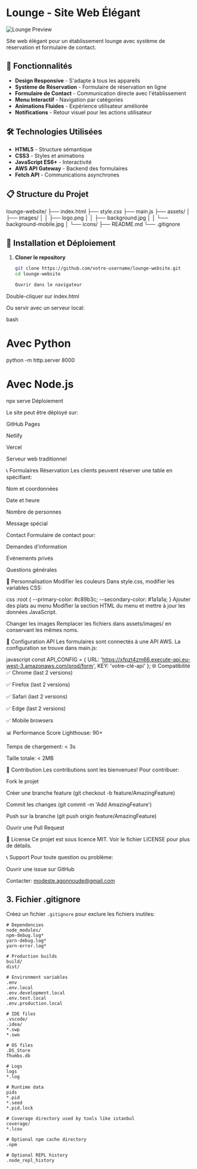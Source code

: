 # Lounge - Site Web Élégant

![Lounge Preview](assets/images/preview.jpg)

Site web élégant pour un établissement lounge avec système de réservation et formulaire de contact.

## 🌟 Fonctionnalités

- **Design Responsive** - S'adapte à tous les appareils
- **Système de Réservation** - Formulaire de réservation en ligne
- **Formulaire de Contact** - Communication directe avec l'établissement
- **Menu Interactif** - Navigation par catégories
- **Animations Fluides** - Expérience utilisateur améliorée
- **Notifications** - Retour visuel pour les actions utilisateur

## 🛠️ Technologies Utilisées

- **HTML5** - Structure sémantique
- **CSS3** - Styles et animations
- **JavaScript ES6+** - Interactivité
- **AWS API Gateway** - Backend des formulaires
- **Fetch API** - Communications asynchrones

## 📋 Structure du Projet
lounge-website/
├── index.html
├── style.css
├── main.js
├── assets/
│ ├── images/
│ │ ├── logo.png
│ │ ├── background.jpg
│ │ └── background-mobile.jpg
│ └── icons/
├── README.md
└── .gitignore

## 🚀 Installation et Déploiement

1. **Cloner le repository**
   ```bash
   git clone https://github.com/votre-username/lounge-website.git
   cd lounge-website

   Ouvrir dans le navigateur

Double-cliquer sur index.html

Ou servir avec un serveur local:

bash
# Avec Python
python -m http.server 8000

# Avec Node.js
npx serve
Déploiement

Le site peut être déployé sur:

GitHub Pages

Netlify

Vercel

Serveur web traditionnel

📞 Formulaires
Réservation
Les clients peuvent réserver une table en spécifiant:

Nom et coordonnées

Date et heure

Nombre de personnes

Message spécial

Contact
Formulaire de contact pour:

Demandes d'information

Événements privés

Questions générales

🎨 Personnalisation
Modifier les couleurs
Dans style.css, modifier les variables CSS:

css
:root {
  --primary-color: #c89b3c;
  --secondary-color: #1a1a1a;
}
Ajouter des plats au menu
Modifier la section HTML du menu et mettre à jour les données JavaScript.

Changer les images
Remplacer les fichiers dans assets/images/ en conservant les mêmes noms.

🔧 Configuration API
Les formulaires sont connectés à une API AWS. La configuration se trouve dans main.js:

javascript
const API_CONFIG = {
  URL: 'https://xfpzt4zm66.execute-api.eu-west-3.amazonaws.com/prod/form',
  KEY: 'votre-clé-api'
};
🌐 Compatibilité
✅ Chrome (last 2 versions)

✅ Firefox (last 2 versions)

✅ Safari (last 2 versions)

✅ Edge (last 2 versions)

✅ Mobile browsers

📊 Performance
Score Lighthouse: 90+

Temps de chargement: < 3s

Taille totale: < 2MB

🤝 Contribution
Les contributions sont les bienvenues! Pour contribuer:

Fork le projet

Créer une branche feature (git checkout -b feature/AmazingFeature)

Commit les changes (git commit -m 'Add AmazingFeature')

Push sur la branche (git push origin feature/AmazingFeature)

Ouvrir une Pull Request

📝 License
Ce projet est sous licence MIT. Voir le fichier LICENSE pour plus de détails.

📞 Support
Pour toute question ou problème:

Ouvrir une issue sur GitHub

Contacter: modeste.agonnoude@gmail.com


## 3. Fichier .gitignore

Créez un fichier `.gitignore` pour exclure les fichiers inutiles:

```gitignore
# Dependencies
node_modules/
npm-debug.log*
yarn-debug.log*
yarn-error.log*

# Production builds
build/
dist/

# Environment variables
.env
.env.local
.env.development.local
.env.test.local
.env.production.local

# IDE files
.vscode/
.idea/
*.swp
*.swo

# OS files
.DS_Store
Thumbs.db

# Logs
logs
*.log

# Runtime data
pids
*.pid
*.seed
*.pid.lock

# Coverage directory used by tools like istanbul
coverage/
*.lcov

# Optional npm cache directory
.npm

# Optional REPL history
.node_repl_history
